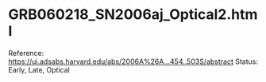 # GRB060218_SN2006aj_Optical2.html

Reference: https://ui.adsabs.harvard.edu/abs/2006A%26A...454..503S/abstract
Status: Early, Late, Optical